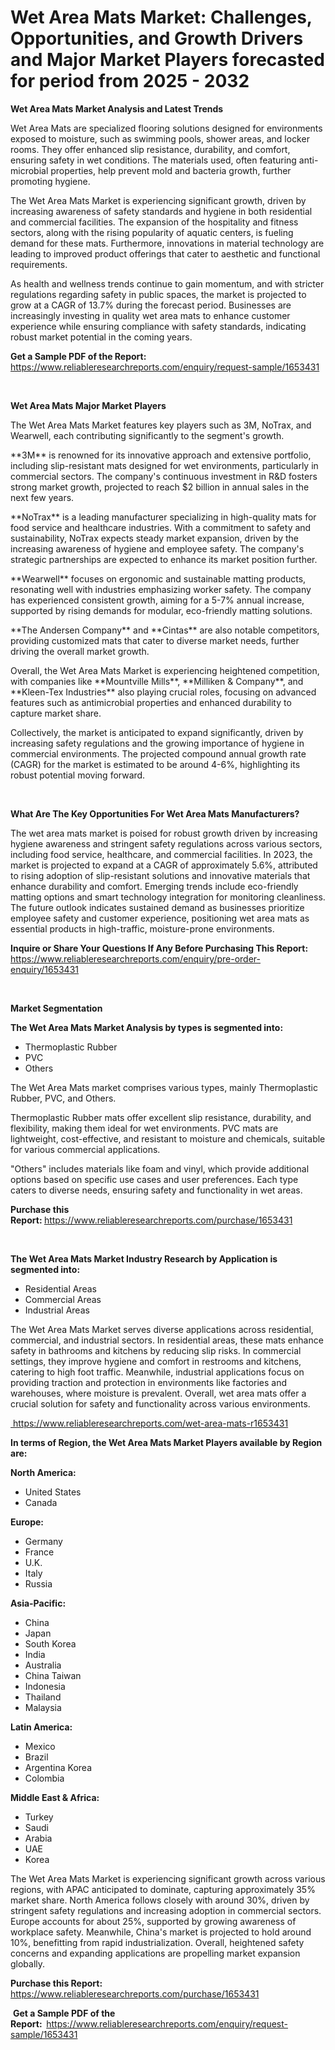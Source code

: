 <p><h1>Wet Area Mats Market: Challenges, Opportunities, and Growth Drivers and Major Market Players forecasted for period from 2025 - 2032</h1></p><p><strong>Wet Area Mats Market Analysis and Latest Trends</strong></p>
<p><p>Wet Area Mats are specialized flooring solutions designed for environments exposed to moisture, such as swimming pools, shower areas, and locker rooms. They offer enhanced slip resistance, durability, and comfort, ensuring safety in wet conditions. The materials used, often featuring anti-microbial properties, help prevent mold and bacteria growth, further promoting hygiene.</p><p>The Wet Area Mats Market is experiencing significant growth, driven by increasing awareness of safety standards and hygiene in both residential and commercial facilities. The expansion of the hospitality and fitness sectors, along with the rising popularity of aquatic centers, is fueling demand for these mats. Furthermore, innovations in material technology are leading to improved product offerings that cater to aesthetic and functional requirements.</p><p>As health and wellness trends continue to gain momentum, and with stricter regulations regarding safety in public spaces, the market is projected to grow at a CAGR of 13.7% during the forecast period. Businesses are increasingly investing in quality wet area mats to enhance customer experience while ensuring compliance with safety standards, indicating robust market potential in the coming years.</p></p>
<p><strong>Get a Sample PDF of the Report:&nbsp;</strong> <a href="https://www.reliableresearchreports.com/enquiry/request-sample/1653431?utm_campaign=3436&utm_medium=2&utm_source=Github&utm_content=ia&utm_term=18042025&utm_id=wet-area-mats">https://www.reliableresearchreports.com/enquiry/request-sample/1653431</a></p>
<p>&nbsp;</p>
<p><strong>Wet Area Mats Major Market Players</strong></p>
<p><p>The Wet Area Mats Market features key players such as 3M, NoTrax, and Wearwell, each contributing significantly to the segment's growth. </p><p>**3M** is renowned for its innovative approach and extensive portfolio, including slip-resistant mats designed for wet environments, particularly in commercial sectors. The company's continuous investment in R&D fosters strong market growth, projected to reach $2 billion in annual sales in the next few years.</p><p>**NoTrax** is a leading manufacturer specializing in high-quality mats for food service and healthcare industries. With a commitment to safety and sustainability, NoTrax expects steady market expansion, driven by the increasing awareness of hygiene and employee safety. The company's strategic partnerships are expected to enhance its market position further.</p><p>**Wearwell** focuses on ergonomic and sustainable matting products, resonating well with industries emphasizing worker safety. The company has experienced consistent growth, aiming for a 5-7% annual increase, supported by rising demands for modular, eco-friendly matting solutions.</p><p>**The Andersen Company** and **Cintas** are also notable competitors, providing customized mats that cater to diverse market needs, further driving the overall market growth. </p><p>Overall, the Wet Area Mats Market is experiencing heightened competition, with companies like **Mountville Mills**, **Milliken & Company**, and **Kleen-Tex Industries** also playing crucial roles, focusing on advanced features such as antimicrobial properties and enhanced durability to capture market share.</p><p>Collectively, the market is anticipated to expand significantly, driven by increasing safety regulations and the growing importance of hygiene in commercial environments. The projected compound annual growth rate (CAGR) for the market is estimated to be around 4-6%, highlighting its robust potential moving forward.</p></p>
<p>&nbsp;</p>
<p><strong>What Are The Key Opportunities For Wet Area Mats Manufacturers?</strong></p>
<p><p>The wet area mats market is poised for robust growth driven by increasing hygiene awareness and stringent safety regulations across various sectors, including food service, healthcare, and commercial facilities. In 2023, the market is projected to expand at a CAGR of approximately 5.6%, attributed to rising adoption of slip-resistant solutions and innovative materials that enhance durability and comfort. Emerging trends include eco-friendly matting options and smart technology integration for monitoring cleanliness. The future outlook indicates sustained demand as businesses prioritize employee safety and customer experience, positioning wet area mats as essential products in high-traffic, moisture-prone environments.</p></p>
<p><strong>Inquire or Share Your Questions If Any Before Purchasing This Report:</strong> <a href="https://www.reliableresearchreports.com/enquiry/pre-order-enquiry/1653431?utm_campaign=3436&utm_medium=2&utm_source=Github&utm_content=ia&utm_term=18042025&utm_id=wet-area-mats">https://www.reliableresearchreports.com/enquiry/pre-order-enquiry/1653431</a></p>
<p>&nbsp;</p>
<p><strong>Market Segmentation</strong></p>
<p><strong>The Wet Area Mats Market Analysis by types is segmented into:</strong></p>
<p><ul><li>Thermoplastic Rubber</li><li>PVC</li><li>Others</li></ul></p>
<p><p>The Wet Area Mats market comprises various types, mainly Thermoplastic Rubber, PVC, and Others. </p><p>Thermoplastic Rubber mats offer excellent slip resistance, durability, and flexibility, making them ideal for wet environments. PVC mats are lightweight, cost-effective, and resistant to moisture and chemicals, suitable for various commercial applications. </p><p>"Others" includes materials like foam and vinyl, which provide additional options based on specific use cases and user preferences. Each type caters to diverse needs, ensuring safety and functionality in wet areas.</p></p>
<p><strong>Purchase this Report:&nbsp;</strong><a href="https://www.reliableresearchreports.com/purchase/1653431?utm_campaign=3436&utm_medium=2&utm_source=Github&utm_content=ia&utm_term=18042025&utm_id=wet-area-mats">https://www.reliableresearchreports.com/purchase/1653431</a></p>
<p>&nbsp;</p>
<p><strong>The Wet Area Mats Market Industry Research by Application is segmented into:</strong></p>
<p><ul><li>Residential Areas</li><li>Commercial Areas</li><li>Industrial Areas</li></ul></p>
<p><p>The Wet Area Mats Market serves diverse applications across residential, commercial, and industrial sectors. In residential areas, these mats enhance safety in bathrooms and kitchens by reducing slip risks. In commercial settings, they improve hygiene and comfort in restrooms and kitchens, catering to high foot traffic. Meanwhile, industrial applications focus on providing traction and protection in environments like factories and warehouses, where moisture is prevalent. Overall, wet area mats offer a crucial solution for safety and functionality across various environments.</p></p>
<p><a href="https://www.reliableresearchreports.com/wet-area-mats-r1653431?utm_campaign=3436&utm_medium=2&utm_source=Github&utm_content=ia&utm_term=18042025&utm_id=wet-area-mats">&nbsp;https://www.reliableresearchreports.com/wet-area-mats-r1653431</a></p>
<p><strong>In terms of Region, the Wet Area Mats Market Players available by Region are:</strong></p>
<p>
    <p> <strong> North America: </strong>
        <ul>
            <li>United States</li>
            <li>Canada</li>
        </ul>
        </p> 
    <p> <strong> Europe: </strong>
        <ul>
            <li>Germany</li>
            <li>France</li>
            <li>U.K.</li>
            <li>Italy</li>
            <li>Russia</li>
        </ul>
        </p> 
    <p> <strong> Asia-Pacific: </strong>
        <ul>
            <li>China</li>
            <li>Japan</li>
            <li>South Korea</li>
            <li>India</li>
            <li>Australia</li>
            <li>China Taiwan</li>
            <li>Indonesia</li>
            <li>Thailand</li>
            <li>Malaysia</li>
        </ul>
        </p> 
    <p> <strong> Latin America: </strong>
        <ul>
            <li>Mexico</li>
            <li>Brazil</li>
            <li>Argentina Korea</li>
            <li>Colombia</li>
        </ul>
        </p> 
    <p> <strong> Middle East & Africa: </strong>
        <ul>
            <li>Turkey</li>
            <li>Saudi</li>
            <li>Arabia</li>
            <li>UAE</li>
            <li>Korea</li>
        </ul>
    </p>
    </p>
<p><p>The Wet Area Mats Market is experiencing significant growth across various regions, with APAC anticipated to dominate, capturing approximately 35% market share. North America follows closely with around 30%, driven by stringent safety regulations and increasing adoption in commercial sectors. Europe accounts for about 25%, supported by growing awareness of workplace safety. Meanwhile, China's market is projected to hold around 10%, benefitting from rapid industrialization. Overall, heightened safety concerns and expanding applications are propelling market expansion globally.</p></p>
<p><strong>Purchase this Report: </strong><a href="https://www.reliableresearchreports.com/purchase/1653431?utm_campaign=3436&utm_medium=2&utm_source=Github&utm_content=ia&utm_term=18042025&utm_id=wet-area-mats">https://www.reliableresearchreports.com/purchase/1653431</a></p>
<p>&nbsp;<strong>Get a Sample PDF of the Report:&nbsp;&nbsp;</strong><a href="https://www.reliableresearchreports.com/enquiry/request-sample/1653431?utm_campaign=3436&utm_medium=2&utm_source=Github&utm_content=ia&utm_term=18042025&utm_id=wet-area-mats">https://www.reliableresearchreports.com/enquiry/request-sample/1653431</a></p>
<p><strong></strong></p>
<p><p></p><p></p><p></p></p>